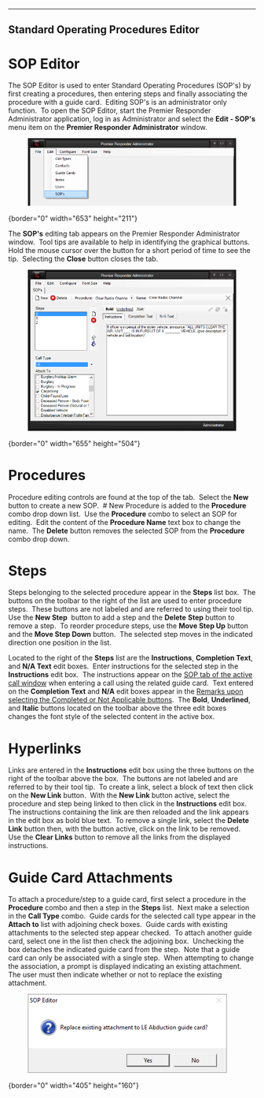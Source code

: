   ------------------------------------------
  **Standard Operating Procedures Editor**
  ------------------------------------------

# SOP Editor

The SOP Editor is used to enter Standard Operating Procedures (SOP\'s)
by first creating a procedures, then entering steps and finally
associating the procedure with a guide card.  Editing SOP\'s is an
administrator only function.  To open the SOP Editor, start the Premier
Responder Administrator application, log in as Administrator and select
the **Edit - SOP\'s** menu item on the **Premier Responder
Administrator** window.

<figure><img src=".gitbook/assets/Standard Operating Procedures Editor_files/image001.png" alt=""><figcaption></figcaption></figure>{border="0"
width="653" height="211"}

The **SOP\'s** editing tab appears on the Premier Responder
Administrator window.  Tool tips are available to help in identifying
the graphical buttons.  Hold the mouse cursor over the button for a
short period of time to see the tip.  Selecting the **Close** button
closes the tab.

<figure><img src=".gitbook/assets/Standard Operating Procedures Editor_files/image002.png" alt=""><figcaption></figcaption></figure>{border="0"
width="655" height="504"}

# Procedures

Procedure editing controls are found at the top of the tab.  Select the
**New** button to create a new SOP.  # New Procedure is
added to the **Procedure** combo drop down list.  Use the **Procedure**
combo to select an SOP for editing.  Edit the content of the **Procedure
Name** text box to change the name.  The **Delete** button removes the
selected SOP from the **Procedure** combo drop down.

# Steps

Steps belonging to the selected procedure appear in the **Steps** list
box.  The buttons on the toolbar to the right of the list are used to
enter procedure steps.  These buttons are not labeled and are referred
to using their tool tip.  Use the **New Step**  button to add a step and
the **Delete** **Step** button to remove a step.  To reorder procedure
steps, use the **Move Step Up** button and the **Move Step Down**
button.  The selected step moves in the indicated direction one position
in the list.

Located to the right of the **Steps** list are the **Instructions**,
**Completion Text**, and **N/A Text** edit boxes.  Enter instructions
for the selected step in the **Instructions** edit box.  The
instructions appear on the [SOP tab of the active call
window](Standard%20Operating%20Procedure.htm) when entering a call using
the related guide card.  Text entered on the **Completion Text** and
**N/A** edit boxes appear in the [Remarks upon selecting the Completed
or Not Applicable buttons](Standard%20Operating%20Procedure.htm).  The
**Bold**, **Underlined**, and **Italic** buttons located on the toolbar
above the three edit boxes changes the font style of the selected
content in the active box.

# Hyperlinks

Links are entered in the **Instructions** edit box using the three
buttons on the right of the toolbar above the box.  The buttons are not
labeled and are referred to by their tool tip.  To create a link, select
a block of text then click on the **New Link** button.  With the **New
Link** button active, select the procedure and step being linked to then
click in the **Instructions** edit box.  The instructions containing the
link are then reloaded and the link appears in the edit box as bold blue
text.  To remove a single link, select the **Delete Link** button then,
with the button active, click on the link to be removed.  Use the
**Clear Links** button to remove all the links from the displayed
instructions.

# Guide Card Attachments

To attach a procedure/step to a guide card, first select a procedure in
the **Procedure** combo and then a step in the **Steps** list.  Next
make a selection in the **Call Type** combo.  Guide cards for the
selected call type appear in the **Attach to** list with adjoining check
boxes.  Guide cards with existing attachments to the selected step
appear checked.  To attach another guide card, select one in the list
then check the adjoining box.  Unchecking the box detaches the indicated
guide card from the step.  Note that a guide card can only be associated
with a single step.  When attempting to change the association, a prompt
is displayed indicating an existing attachment.  The user must then
indicate whether or not to replace the existing attachment.

<figure><img src=".gitbook/assets/Standard Operating Procedures Editor_files/image003.png" alt=""><figcaption></figcaption></figure>{border="0"
width="405" height="160"}
